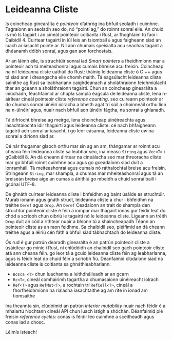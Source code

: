 # Leideanna Cliste

Is coincheap ginearálta é _pointeoir_ d’athróg ina bhfuil seoladh i
cuimhne. Tagraíonn an seoladh seo do, nó “pointí ag,” do roinnt sonraí eile. An chuid is mó
Is tagairt í an cineál pointeoir coitianta i Rust, ar fhoghlaim tú faoi i
Caibidil 4. Cuirtear tagairtí in iúl leis an tsiombail `&` agus faigheann siad an luach ar iasacht
pointe ar. Níl aon chumais speisialta acu seachas tagairt a dhéanamh dóibh
sonraí, agus gan aon forchostais.

Ar an láimh eile, is struchtúir sonraí iad _Smart pointers_ a fheidhmíonn mar a
pointeoir ach tá meiteashonraí agus cumais bhreise acu freisin. Coincheap na
níl leideanna cliste uathúil do Rust: tháinig leideanna cliste ó C ++ agus tá siad ann
i dteangacha eile chomh maith. Tá éagsúlacht leideanna cliste sainithe ag Rust sa
leabharlann caighdeánach a sholáthraíonn feidhmiúlacht thar an gceann a sholáthraíonn tagairtí.
Chun an coincheap ginearálta a iniúchadh, féachfaimid ar chúpla sampla éagsúla de
leideanna cliste, lena n-áirítear cineál pointeoir cliste _reference counting_. seo
cuireann pointeoir ar do chumas sonraí úinéirí iolracha a bheith agat trí súil a choinneáil orthu
líon na n-úinéirí agus, nuair nach bhfuil aon úinéirí fágtha, na sonraí a ghlanadh.

Tá difríocht bhreise ag meirge, lena choincheap úinéireachta agus iasachtaíochta
idir thagairtí agus leideanna cliste: cé nach bhfaigheann tagairtí ach sonraí ar iasacht, i
go leor cásanna, leideanna cliste _ow_ na sonraí a díríonn siad ar.

Cé nár thugamar glaoch orthu mar sin ag an am, thángamar ar roinnt acu cheana féin
leideanna cliste sa leabhar seo, ina measc `String` agus `Vec<T>` i gCaibidil 8. An dá cheann
áirítear na cineálacha seo mar threoracha cliste mar go bhfuil roinnt cuimhne acu agus go gceadaíonn siad duit
a ionramháil. Tá meiteashonraí agus cumais nó ráthaíochtaí breise acu freisin.
Stringeann `String`, mar shampla, a chumas mar mheiteashonraí agus tá an breiseán breise aige
an cumas a áirithiú go mbeidh a chuid sonraí bailí i gcónaí UTF-8.

De ghnáth cuirtear leideanna cliste i bhfeidhm ag baint úsáide as struchtúir. Murab ionann agus gnáth
struct, leideanna cliste a chur i bhfeidhm na tréithe `Deref` agus `Drop`. An `Deref`
Ceadaíonn an trait do shampla den struchtúr pointeoir cliste é féin a iompar mar thagairt
ionas gur féidir leat do chód a scríobh chun oibriú le tagairtí nó le leideanna cliste.
Ligeann an tréith `Drop` duit an cód a rithtear nuair a bhíonn tú a shaincheapadh
Téann an pointeoir cliste as an raon feidhme. Sa chaibidil seo, pléifimid an dá cheann
tréithe agus a léiriú cén fáth a bhfuil siad tábhachtach do leideanna cliste.

Ós rud é gur patrún dearadh ginearálta é an patrún pointeoir cliste a úsáidtear
go minic i Rust, ní chlúdóidh an chaibidil seo gach pointeoir cliste atá ann cheana féin. go leor
tá a gcuid leideanna cliste féin ag leabharlanna, agus is féidir leat do chuid féin a scríobh fiú. Déanfaimid
clúdaíonn siad na leideanna cliste is coitianta sa ghnáthleabharlann:

- `Bosca <T>` chun luachanna a leithdháileadh ar an gcarn
- `Rc<T>`, cineál comhairimh tagartha a chumasaíonn úinéireacht iolrach
- `Ref<T>` agus `RefMut<T>`, a rochtain trí `RefCell<T>`, cineál a fhorfheidhmíonn
 na rialacha iasachtaithe ag am rite in ionad am tiomsaithe

Ina theannta sin, clúdóimid an patrún _interior mutability_ nuair nach féidir é a mhalartú
Nochtann cineál API chun luach istigh a shóchán. Déanfaimid plé freisin
_reference cycles_: conas is féidir leo cuimhne a sceitheadh ​​agus conas iad a chosc.

Léimís isteach!